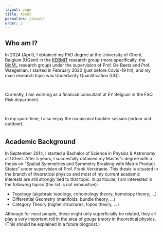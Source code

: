 ```yaml
---
layout: page
title: About
permalink: /about/
order: 3
---
```


<h2>Who am I?</h2>

In 2024 (April), I obtained my PhD degree at the University of Ghent, Belgium (UGent) in the <a href="https://kermit.ugent.be/" target="_blank">KERMIT</a> research group (more specifically, the <a target = "_blank" href = "https://willemwaegeman.github.io/bioml/">BioML</a> research group) under the supervision of Prof. De Baets and Prof. Waegeman. I started in February 2020 (just before Covid-19 hit), and my main research topic was Uncertainty Quantification (UQ).

<br>

Currently, I am working as a financial consultant at EY Belgium in the FSO Risk department.

<br>

In my spare time, I also enjoy the occasional boulder session (indoor and outdoor).

<h2 style = "margin-top: 1cm">Academic Background</h2>

In September 2014, I started a Bachelor of Science in Physics & Astronomy at UGent. After 5 years, I succesfully obtained my Master's degree with a thesis on "Spatial Symmetries and Symmetry Breaking with Matrix Product States" under supervision of Prof. Frank Verstraete. This thesis is situated in the branch of theoretical physics and most of my current academic interests are still strongly tied to that topic. In particular, I am interested in the following topics (the list is not exhaustive):

* Topology (algebraic topology, cohomology theory, homotopy theory, ...)
* Differential Geometry (manifolds, bundle theory, ...)
* Category Theory (higher structures, topos theory, ...)

Although for most people, these might only superficially be related, they all play a very important roll in the area of <i>gauge theory</i> in theoretical physics. (This should be explained in a future blogpost.)